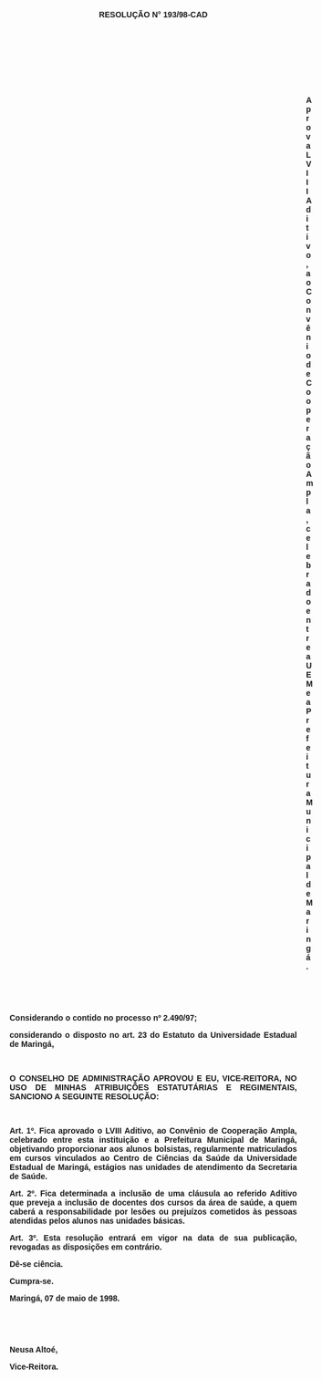 <BODY>

<B><FONT FACE="Arial"><P ALIGN="CENTER"></P>
<P ALIGN="CENTER">RESOLU&Ccedil;&Atilde;O  N° 193/98-CAD</P>
<P ALIGN="JUSTIFY"></P>
<P ALIGN="JUSTIFY">&nbsp;</P>
<P ALIGN="JUSTIFY">&nbsp;</P>
<P ALIGN="JUSTIFY">&nbsp;</P>
<P ALIGN="JUSTIFY">&nbsp;</P><DIR>
<DIR>
<DIR>
<DIR>
<DIR>
<DIR>
<DIR>
<DIR>
<DIR>
<DIR>
<DIR>
<DIR>
<DIR>

<P ALIGN="JUSTIFY">Aprova LVIII Aditivo, ao Conv&ecirc;nio de Coopera&ccedil;&atilde;o Ampla, celebrado entre a UEM e a Prefeitura Municipal de Maring&aacute;.</P>
<P ALIGN="JUSTIFY"></P>
</B><P ALIGN="JUSTIFY">&nbsp;</P>
<P ALIGN="JUSTIFY">&nbsp;</P></DIR>
</DIR>
</DIR>
</DIR>
</DIR>
</DIR>
</DIR>
</DIR>
</DIR>
</DIR>
</DIR>
</DIR>
</DIR>

<P ALIGN="JUSTIFY">&#9;Considerando o contido no <B>processo nº 2.490/97</B>;</P>
<B><P ALIGN="JUSTIFY">&#9;</B>considerando o disposto no art. 23 do Estatuto da Universidade Estadual de Maring&aacute;,</P>
<B><P ALIGN="JUSTIFY"></P>
</B><P ALIGN="JUSTIFY">&nbsp;</P>
<B><P ALIGN="JUSTIFY">O CONSELHO DE ADMINISTRA&Ccedil;&Atilde;O APROVOU E EU, VICE-REITORA, NO USO DE MINHAS ATRIBUI&Ccedil;&Otilde;ES ESTATUT&Aacute;RIAS E REGIMENTAIS, SANCIONO A SEGUINTE RESOLU&Ccedil;&Atilde;O:</P>
<P ALIGN="JUSTIFY"></P>
<P ALIGN="JUSTIFY">&nbsp;</P>
<P ALIGN="JUSTIFY">&#9;Art. 1º. </B>Fica aprovado o LVIII Aditivo, ao Conv&ecirc;nio de Coopera&ccedil;&atilde;o Ampla, celebrado entre esta institui&ccedil;&atilde;o e a Prefeitura Municipal de Maring&aacute;, objetivando proporcionar aos alunos bolsistas, regularmente matriculados em cursos vinculados ao Centro de Ci&ecirc;ncias da Sa&uacute;de da Universidade Estadual de Maring&aacute;, est&aacute;gios nas unidades de atendimento da Secretaria de Sa&uacute;de.</P>
<P ALIGN="JUSTIFY">&#9;<B>Art. 2º.</B> Fica determinada a inclus&atilde;o de uma cl&aacute;usula ao referido Aditivo que preveja a inclus&atilde;o de docentes dos cursos da &aacute;rea de sa&uacute;de, a quem caber&aacute; a responsabilidade por les&otilde;es ou preju&iacute;zos cometidos &agrave;s pessoas atendidas pelos alunos nas unidades b&aacute;sicas.</P>
<P ALIGN="JUSTIFY">&#9;<B>Art. 3º.</B> Esta resolu&ccedil;&atilde;o entrar&aacute; em vigor na data de sua publica&ccedil;&atilde;o, revogadas as disposi&ccedil;&otilde;es em contr&aacute;rio.</P>
<P ALIGN="JUSTIFY">&#9;D&ecirc;-se ci&ecirc;ncia.</P>
<P ALIGN="JUSTIFY">&#9;Cumpra-se.</P>
<P ALIGN="JUSTIFY"></P>
<P ALIGN="JUSTIFY">&#9;&#9;&#9;&#9;&#9;&#9;Maring&aacute;, 07 de maio de 1998.</P>
<P ALIGN="JUSTIFY"></P>
<P ALIGN="JUSTIFY">&nbsp;</P>
<P ALIGN="JUSTIFY">&nbsp;</P>
<P ALIGN="JUSTIFY">&#9;&#9;&#9;&#9;&#9;&#9;Neusa Alto&eacute;,</P>
<P ALIGN="JUSTIFY">&#9;&#9;&#9;&#9;&#9;&#9;<B>Vice-Reitora.</P>
</B><P ALIGN="JUSTIFY"></P></FONT></BODY>
